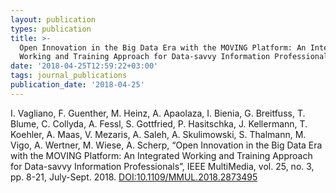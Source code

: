 ```yaml
---
layout: publication
types: publication
title: >-
  Open Innovation in the Big Data Era with the MOVING Platform: An Integrated
  Working and Training Approach for Data-savvy Information Professionals
date: '2018-04-25T12:59:22+03:00'
tags: journal_publications
publication_date: '2018-04-25'
---
```

I. Vagliano, F. Guenther, M. Heinz, A. Apaolaza, I. Bienia, G. Breitfuss, T. Blume, C. Collyda, A. Fessl, S. Gottfried, P. Hasitschka, J. Kellermann, T. Koehler, A. Maas, V. Mezaris, A. Saleh, A. Skulimowski, S. Thalmann, M. Vigo, A. Wertner, M. Wiese, A. Scherp, “Open Innovation in the Big Data Era with the MOVING Platform: An Integrated Working and Training Approach for Data-savvy Information Professionals”, IEEE MultiMedia, vol. 25, no. 3, pp. 8-21, July-Sept. 2018. [DOI:10.1109/MMUL.2018.2873495](https://doi.org/10.1109/MMUL.2018.2873495)
